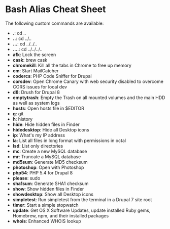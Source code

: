# Bash Alias Cheat Sheet

The following custom commands are available:

* __.__: cd ..
* __..__: cd ../..
* __...__: cd ../../..
* __....__: cd ../../../..
* __afk__: Lock the screen
* __cask__: brew cask
* __chromekill__: Kill all the tabs in Chrome to free up memory
* __cm__: Start MailCatcher
* __codercs__: PHP Code Sniffer for Drupal
* __corsdev__: Open Chrome Canary with web security disabled to overcome CORS issues for local dev
* __d8__: Drush for Drupal 8
* __emptytrash__: Empty the Trash on all mounted volumes and the main HDD as well as system logs
* __hosts__: Open hosts file in $EDITOR
* __g__: git
* __h__: history
* __hide__: Hide hidden files in Finder
* __hidedesktop__: Hide all Desktop icons
* __ip__: What's my IP address
* __la__: List all files in long format with permissions in octal
* __lsd__: List only directories
* __mc__: Create a new MySQL database
* __mr__: Truncate a MySQL database
* __md5sum__: Generate MD5 checksum
* __photoshop__: Open with Photoshop
* __php54__: PHP 5.4 for Drupal 8
* __please__: sudo
* __sha1sum__: Generate SHA1 checksum
* __show__: Show hidden files in Finder
* __showdesktop__: Show all Desktop icons
* __simpletest__: Run simpletest from the terminal in a Drupal 7 site root
* __timer__: Start a simple stopwatch
* __update__: Get OS X Software Updates, update installed Ruby gems, Homebrew, npm, and their installed packages
* __whois__: Enhanced WHOIS lookup
